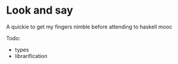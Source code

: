 # Look and say

A quickie to get my fingers nimble before attending to haskell mooc

Todo:
- types
- librarification

